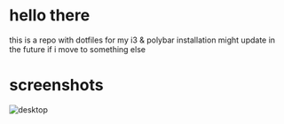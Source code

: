 # hello there
this is a repo with dotfiles for my i3 & polybar installation
might update in the future if i move to something else

# screenshots
![desktop]('screenshots/my-nord.png')
